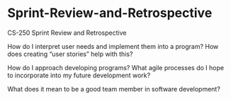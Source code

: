 # Sprint-Review-and-Retrospective
CS-250 Sprint Review and Retrospective

How do I interpret user needs and implement them into a program? How does creating “user stories” help with this?

How do I approach developing programs? What agile processes do I hope to incorporate into my future development work?

What does it mean to be a good team member in software development?
